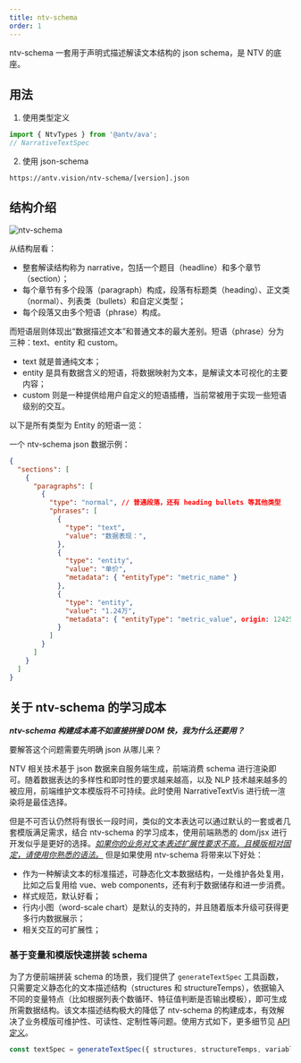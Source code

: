 ```yaml
---
title: ntv-schema
order: 1
---
```


ntv-schema 一套用于声明式描述解读文本结构的 json schema，是 NTV 的底座。

## 用法

1. 使用类型定义
```ts
import { NtvTypes } from '@antv/ava';
// NarrativeTextSpec
```
2. 使用 json-schema

`https://antv.vision/ntv-schema/[version].json`

## 结构介绍

![ntv-schema](https://mdn.alipayobjects.com/huamei_qa8qxu/afts/img/A*r_AtT5YHFvgAAAAAAAAAAAAADmJ7AQ/original)

从结构层看：
- 整套解读结构称为 narrative，包括一个题目（headline）和多个章节（section）；
- 每个章节有多个段落（paragraph）构成，段落有标题类（heading）、正文类（normal）、列表类（bullets）和自定义类型；
- 每个段落又由多个短语（phrase）构成。

而短语层则体现出“数据描述文本”和普通文本的最大差别。短语（phrase）分为三种：text、entity 和 custom。
- text 就是普通纯文本；
- entity 是具有数据含义的短语，将数据映射为文本，是解读文本可视化的主要内容；
- custom 则是一种提供给用户自定义的短语插槽，当前常被用于实现一些短语级别的交互。

以下是所有类型为 Entity 的短语一览：

<Playground path="ntv/basic/demo/entity-phrases.tsx" ></Playground>

一个 ntv-schema json 数据示例：

```json
{
  "sections": [
    {
      "paragraphs": [
        {
          "type": "normal",	// 普通段落，还有 heading bullets 等其他类型
          "phrases": [
            {
              "type": "text",
              "value": "数据表现：",
            },
            {
              "type": "entity",
              "value": "单价",
              "metadata": { "entityType": "metric_name" }
            },
            {
              "type": "entity",
              "value": "1.24万",
              "metadata": { "entityType": "metric_value", origin: 124258.91 }
            }
          ]
        }
      ]
    }
  ]
}
```

## 关于 ntv-schema 的学习成本

***ntv-schema 构建成本高不如直接拼接 DOM 快，我为什么还要用？***

要解答这个问题需要先明确 json 从哪儿来？

NTV 相关技术基于 json 数据来自服务端生成，前端消费 schema 进行渲染即可。随着数据表达的多样性和即时性的要求越来越高，以及 NLP 技术越来越多的被应用，前端维护文本模版将不可持续。此时使用 NarrativeTextVis 进行统一渲染将是最佳选择。

但是不可否认仍然将有很长一段时间，类似的文本表达可以通过默认的一套或者几套模版满足需求，结合 ntv-schema 的学习成本，使用前端熟悉的 dom/jsx 进行开发似乎是更好的选择。<u>*如果你的业务对文本表述扩展性要求不高，且模版相对固定，请使用你熟悉的语法。*</u> 但是如果使用 ntv-schema 将带来以下好处：

- 作为一种解读文本的标准描述，可静态化文本数据结构，一处维护各处复用，比如之后复用给 vue、web components，还有利于数据储存和进一步消费。
- 样式规范，默认好看；
- 行内小图（word-scale chart）是默认的支持的，并且随着版本升级可获得更多行内数据展示；
- 相关交互的可扩展性；

### 基于变量和模版快速拼装 schema

为了方便前端拼装 schema 的场景，我们提供了 `generateTextSpec` 工具函数，只需要定义静态化的文本描述结构（structures 和 structureTemps），依据输入不同的变量特点（比如根据列表个数循环、特征值判断是否输出模板），即可生成所需数据结构。该文本描述结构极大的降低了 ntv-schema 的构建成本，有效解决了业务模版可维护性、可读性、定制性等问题。使用方式如下，更多细节见 [API 定义](../../api/ntv/generate)。

```js
const textSpec = generateTextSpec({ structures, structureTemps, variable });
```
